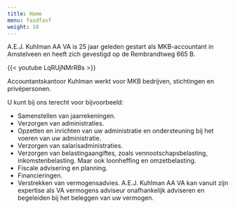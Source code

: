 ```yaml
---
title: Home
menu: fasdfasf
weight: 10
---
```

A.E.J. Kuhlman AA VA is 25 jaar geleden gestart als MKB-accountant in Amstelveen en heeft zich gevestigd op de Rembrandtweg 665 B.

{{< youtube LqRUjNMrRBs >}}

Accountantskantoor Kuhlman werkt voor MKB bedrijven, stichtingen en privépersonen.

U kunt bij ons terecht voor bijvoorbeeld:

- Samenstellen van jaarrekeningen.
- Verzorgen van administraties.
- Opzetten en inrichten van uw administratie en ondersteuning bij het voeren van uw administratie.
- Verzorgen van salarisadministraties.
- Verzorgen van belastingaangiftes, zoals vennootschapsbelasting, inkomstenbelasting. Maar ook loonheffing en omzetbelasting.
- Fiscale advisering en planning.
- Financieringen.
- Verstrekken van vermogensadvies. A.E.J. Kuhlman AA VA kan vanuit zijn expertise als VA vermogens adviseur onafhankelijk adviseren en begeleiden bij het beleggen van uw vermogen.
